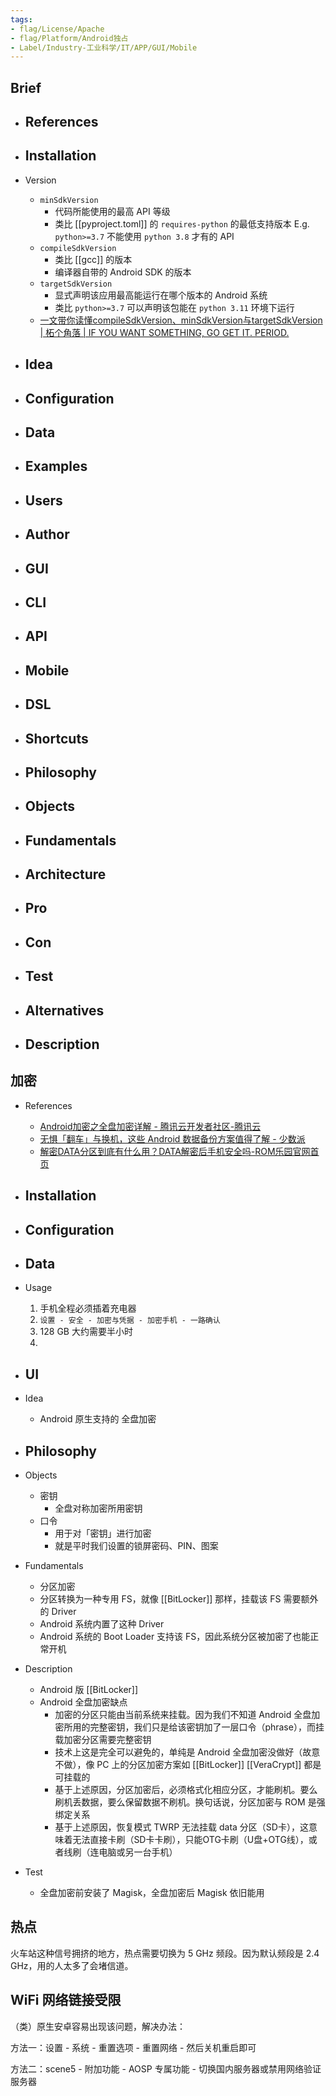 ```yaml
---
tags:
- flag/License/Apache
- flag/Platform/Android独占
- Label/Industry-工业科学/IT/APP/GUI/Mobile
---
```


## Brief

- References
    - 

- Installation
    - 

- Version
    - `minSdkVersion`
        - 代码所能使用的最高 API 等级
        - 类比 [[pyproject.toml]] 的 `requires-python` 的最低支持版本 E.g. `python>=3.7` 不能使用 `python 3.8` 才有的 API
    - `compileSdkVersion`
        - 类比 [[gcc]] 的版本
        - 编译器自带的 Android SDK 的版本
    - `targetSdkVersion`
        - 显式声明该应用最高能运行在哪个版本的 Android 系统
        - 类比 `python>=3.7` 可以声明该包能在 `python 3.11` 环境下运行
    - [一文带你读懂compileSdkVersion、minSdkVersion与targetSdkVersion | 柘个角落 | IF YOU WANT SOMETHING, GO GET IT. PERIOD.](https://lilei.pro/2020/03/16/Android-SDK-versions/)

- Idea
    - 

- Configuration
    - 

- Data
    - 

- Examples
    - 

- Users
    - 

- Author
    - 

- GUI
    - 

- CLI
    - 

- API
    - 

- Mobile
    - 

- DSL
    - 

- Shortcuts
    - 

- Philosophy
    - 

- Objects
    - 

- Fundamentals
    - 

- Architecture
    - 

- Pro
    - 

- Con
    - 

- Test
    - 

- Alternatives
    - 

- Description
    - 

## 加密

- References
    - [Android加密之全盘加密详解 - 腾讯云开发者社区-腾讯云](https://cloud.tencent.com/developer/article/1720048)
    - [无惧「翻车」与换机，这些 Android 数据备份方案值得了解 - 少数派](https://sspai.com/post/54075)
    - [解密DATA分区到底有什么用？DATA解密后手机安全吗-ROM乐园官网首页](http://www.romleyuan.com/news/readnews?newsid=1808)

- Installation
    - 

- Configuration
    - 

- Data
    - 

- Usage
    1. 手机全程必须插着充电器
    2. `设置 - 安全 - 加密与凭据 - 加密手机 - 一路确认`
    3. 128 GB 大约需要半小时
    4. 

- UI
    - 

- Idea
    - Android 原生支持的 全盘加密

- Philosophy
    - 

- Objects
    - 密钥
        - 全盘对称加密所用密钥
    - 口令
        - 用于对「密钥」进行加密
        - 就是平时我们设置的锁屏密码、PIN、图案

- Fundamentals
    - 分区加密
    - 分区转换为一种专用 FS，就像 [[BitLocker]] 那样，挂载该 FS 需要额外的 Driver
    - Android 系统内置了这种 Driver
    - Android 系统的 Boot Loader 支持该 FS，因此系统分区被加密了也能正常开机

- Description
    - Android 版 [[BitLocker]]
    - Android 全盘加密缺点
        - 加密的分区只能由当前系统来挂载。因为我们不知道 Android 全盘加密所用的完整密钥，我们只是给该密钥加了一层口令（phrase），而挂载加密分区需要完整密钥
        - 技术上这是完全可以避免的，单纯是 Android 全盘加密没做好（故意不做），像 PC 上的分区加密方案如 [[BitLocker]] [[VeraCrypt]] 都是可挂载的
        - 基于上述原因，分区加密后，必须格式化相应分区，才能刷机。要么刷机丢数据，要么保留数据不刷机。换句话说，分区加密与 ROM 是强绑定关系
        - 基于上述原因，恢复模式 TWRP 无法挂载 data 分区（SD卡），这意味着无法直接卡刷（SD卡卡刷），只能OTG卡刷（U盘+OTG线），或者线刷（连电脑或另一台手机）

- Test
    - 全盘加密前安装了 Magisk，全盘加密后 Magisk 依旧能用


## 热点

火车站这种信号拥挤的地方，热点需要切换为 5 GHz 频段。因为默认频段是 2.4 GHz，用的人太多了会堵信道。



## WiFi 网络链接受限

（类）原生安卓容易出现该问题，解决办法：

方法一：设置 - 系统 - 重置选项 - 重置网络 - 然后关机重启即可

方法二：scene5 - 附加功能 - AOSP 专属功能 - 切换国内服务器或禁用网络验证服务器
